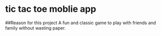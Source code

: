 # tic tac toe moblie app

##Reason for this project
A fun and classic game to play with friends and family without wasting paper.

